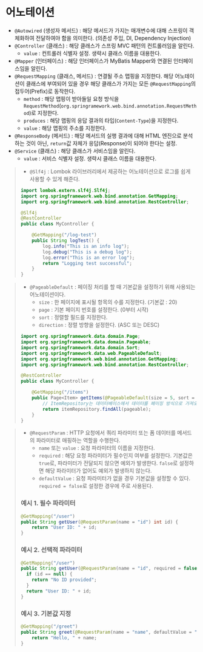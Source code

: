 # 어노테이션
- `@Autowired` (생성자 메서드) : 해당 메서드가 가지는 매개변수에 대해 스프링이 객체화하여 전달하여야 함을 의미한다. (의존성 주입, DI, Dependency Injection)
- `@Controller` (클래스) : 해당 클래스가 스프링 MVC 패턴의 컨트롤러임을 알린다.
  - `value` : 컨트롤러 식별자 설정. 생략시 클래스 이름을 대용한다.
- `@Mapper` (인터페이스) : 해당 인터페이스가 MyBatis Mapper와 연결된 인터페이스임을 알린다.
- `@RequestMapping` (클래스, 메서드) : 연결될 주소 맵핑을 지정한다. 해당 어노테이션이 클래스에 부여되어 있을 경우 해당 클래스가 가지는 모든 `@RequestMapping`의 접두어(Prefix)로 동작한다.
  - `method` : 해당 맵핑이 받아들일 요청 방식을 `RequestMethod`(`org.springramework.web.bind.annotation.RequestMethod`)로 지정한다.
  - `produces` : 해당 맵핑의 응답 결과의 타입(`Content-Type`)을 지정한다.
  - `value` : 해당 맵핑의 주소를 지정한다.
- `@ResponseBody` (메서드) : 해당 메서드의 실행 결과에 대해 HTML 엔진으로 분석하는 것이 아닌, `return`값 자체가 응답(Response)이 되어야 한다는 설정.
- `@Service` (클래스) : 해당 클래스가 서비스임을 알린다.
  - `value` : 서비스 식별자 설정. 생략시 클래스 이름을 대용한다.
> - `@Slf4j` : Lombok 라이브러리에서 제공하는 어노테이션으로 로그를 쉽게 사용할 수 있게 해준다.
> ```java
> import lombok.extern.slf4j.Slf4j;
> import org.springframework.web.bind.annotation.GetMapping;
> import org.springframework.web.bind.annotation.RestController;
> 
> @Slf4j
> @RestController
> public class MyController {
> 
>     @GetMapping("/log-test")
>     public String logTest() {
>         log.info("This is an info log");
>         log.debug("This is a debug log");
>         log.error("This is an error log");
>         return "Logging test successful";
>     }
> }
> ```

> - `@PageableDefault` : 페이징 처리를 할 때 기본값을 설정하기 위해 사용되는 어노테이션이다.
>   - `size` : 한 페이지에 표시될 항목의 수를 지정한다. (기본값 : 20)
>   - `page` : 기본 페이지 번호를 설정한다. (0부터 시작)
>   - `sort` : 정렬할 필드를 지정한다.
>   - `direction` : 정렬 방향을 설정한다. (ASC 또는 DESC)
> ```java
> import org.springframework.data.domain.Page;
> import org.springframework.data.domain.Pageable;
> import org.springframework.data.domain.Sort;
> import org.springframework.data.web.PageableDefault;
> import org.springframework.web.bind.annotation.GetMapping;
> import org.springframework.web.bind.annotation.RestController;
> 
> @RestController
> public class MyController {
> 
>     @GetMapping("/items")
>     public Page<Item> getItems(@PageableDefault(size = 5, sort = "name", direction = Sort.Direction.ASC) Pageable pageable) {
>         // ItemRepository는 데이터베이스에서 데이터를 페이징 방식으로 가져오는 역할
>         return itemRepository.findAll(pageable);
>     }
> }
> ```

> - `@RequestParam` : HTTP 요청에서 쿼리 파라미터 또는 폼 데이터를 메서드의 파라미터로 매핑하는 역할을 수행한다.
>   - `name` 또는 `value` : 요청 파라미터의 이름을 지정한다.
>   - `required` : 해당 요청 파라미터가 필수인지 여부를 설정한다. 기본값은 `true`로, 파라미터가 전달되지 않으면 예외가 발생한다. `false`로 설정하면 해당 파라미터가 없어도 예외가 발생하지 않는다.
>   - `defaultValue` : 요청 파라미터가 없을 경우 기본값을 설정할 수 있다. `required = false`로 설정한 경우에 주로 사용된다.
> 
> ### 예시 1. 필수 파라미터
> ```java
> @GetMapping("/user")
> public String getUser(@RequestParam(name = "id") int id) {
>     return "User ID: " + id;
> }
> ```
> 
> ### 예시 2. 선택적 파라미터
> ```java 
> @GetMapping("/user")
> public String getUser(@RequestParam(name = "id", required = false) Integer id) {
>   if (id == null) {
>     return "No ID provided";
>   }
>   return "User ID: " + id;
> }
> ```
> 
> ### 예시 3. 기본값 지정
> ```java
> @GetMapping("/greet")
> public String greet(@RequestParam(name = "name", defaultValue = "Guest") String name) {
>     return "Hello, " + name;
> }
> ```